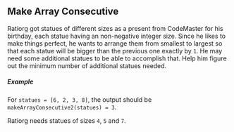 Make Array Consecutive
-----

Ratiorg got statues of different sizes as a present from CodeMaster for his birthday, each statue having an non-negative integer size. Since he likes to make things perfect, he wants to arrange them from smallest to largest so that each statue will be bigger than the previous one exactly by `1`. He may need some additional statues to be able to accomplish that. Help him figure out the minimum number of additional statues needed.

##### Example

For `statues = [6, 2, 3, 8]`, the output should be `makeArrayConsecutive2(statues) = 3`.

Ratiorg needs statues of sizes `4`, `5` and `7`.	
